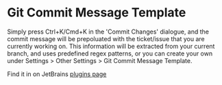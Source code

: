 # Git Commit Message Template
<!-- Plugin description -->
Simply press Ctrl+K/Cmd+K in the 'Commit Changes' dialogue, and the commit message will be prepoluated with the ticket/issue
that you are currently working on. This information will be extracted from your current branch, and uses predefined regex patterns,
 or you can create your own under Settings > Other Settings > Git Commit Message Template.
<!-- Plugin description end -->

Find it in on JetBrains [plugins page](https://plugins.jetbrains.com/plugin/14762-git-commit-message-template)
